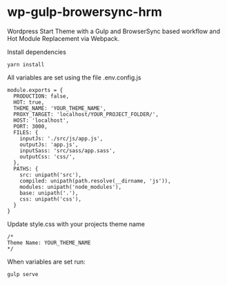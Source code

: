 # wp-gulp-browersync-hrm
Wordpress Start Theme with a Gulp and BrowserSync based workflow and Hot Module Replacement via Webpack.

Install dependencies 

```
yarn install
```

All variables are set using the file .env.config.js

```
module.exports = {
  PRODUCTION: false,
  HOT: true,
  THEME_NAME: 'YOUR_THEME_NAME',
  PROXY_TARGET: 'localhost/YOUR_PROJECT_FOLDER/',
  HOST: 'localhost',
  PORT: 3000,
  FILES: {
    inputJs: './src/js/app.js',
    outputJs: 'app.js',
    inputSass: 'src/sass/app.sass',
    outputCss: 'css/',
  },
  PATHS: {
    src: unipath('src'),
    compiled: unipath(path.resolve(__dirname, 'js')),
    modules: unipath('node_modules'),
    base: unipath('.'),
    css: unipath('css'),
  }
}
```

Update style.css with your projects theme name

```
/*   
Theme Name: YOUR_THEME_NAME
*/
```

When variables are set run:

```
gulp serve
```